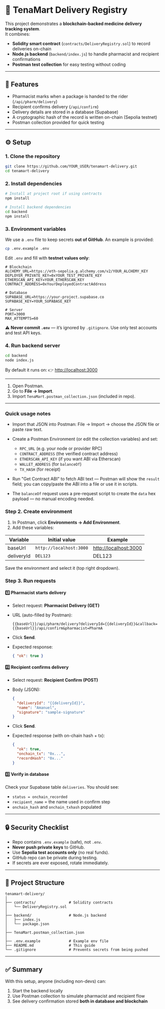 
# 🏥 TenaMart Delivery Registry

This project demonstrates a **blockchain-backed medicine delivery tracking system**.  
It combines:

- **Solidity smart contract** (`contracts/DeliveryRegistry.sol`) to record deliveries on-chain  
- **Node.js backend** (`backend/index.js`) to handle pharmacist and recipient confirmations  
- **Postman test collection** for easy testing without coding  

---

## 🚀 Features

- Pharmacist marks when a package is handed to the rider (`/api/pharm/delivery`)  
- Recipient confirms delivery (`/api/confirm`)  
- Delivery details are stored in a database (Supabase)  
- A cryptographic hash of the record is written on-chain (Sepolia testnet)  
- Postman collection provided for quick testing  

---

## ⚙️ Setup

### 1. Clone the repository
```bash
git clone https://github.com/YOUR_USER/tenamart-delivery.git
cd tenamart-delivery
````

### 2. Install dependencies

```bash
# Install at project root if using contracts
npm install

# Install backend dependencies
cd backend
npm install
```

### 3. Environment variables

We use a `.env` file to keep secrets **out of GitHub**.
An example is provided:

```bash
cp .env.example .env
```

Edit `.env` and fill with **testnet values only**:

```env
# Blockchain
ALCHEMY_URL=https://eth-sepolia.g.alchemy.com/v2/YOUR_ALCHEMY_KEY
DEPLOYER_PRIVATE_KEY=0xYOUR_TEST_PRIVATE_KEY
ETHERSCAN_API_KEY=YOUR_ETHERSCAN_KEY
CONTRACT_ADDRESS=0xYourDeployedContractAddress

# Database
SUPABASE_URL=https://your-project.supabase.co
SUPABASE_KEY=YOUR_SUPABASE_KEY

# Server
PORT=3000
MAX_ATTEMPTS=60
```

⚠️ **Never commit `.env`** — it’s ignored by `.gitignore`.
Use only test accounts and test API keys.

### 4. Run backend server

```bash
cd backend
node index.js
```

By default it runs on:
👉 [http://localhost:3000](http://localhost:3000)

---
1. Open Postman.
2. Go to **File → Import**.
3. Import `TenaMart.postman_collection.json` (included in repo).

---

### Quick usage notes

* Import that JSON into Postman: File → Import → choose the JSON file or paste raw text.
* Create a Postman Environment (or edit the collection variables) and set:

  * `RPC_URL` (e.g. your node or provider RPC)
  * `CONTRACT_ADDRESS` (the verified contract address)
  * `ETHERSCAN_API_KEY` (if you want ABI via Etherscan)
  * `WALLET_ADDRESS` (for `balanceOf`)
  * `TX_HASH` (for receipt)
* Run "Get Contract ABI" to fetch ABI text — Postman will show the `result` field; you can copy/paste the ABI into a file or use it in scripts.
* The `balanceOf` request uses a pre-request script to create the `data` hex payload — no manual encoding needed.

### Step 2. Create environment

1. In Postman, click **Environments → Add Environment**.
2. Add these variables:

| Variable   | Initial value           | Example                                        |
| ---------- | ----------------------- | ---------------------------------------------- |
| baseUrl    | `http://localhost:3000` | [http://localhost:3000](http://localhost:3000) |
| deliveryId | `DEL123`                | DEL123                                         |

Save the environment and select it (top right dropdown).

### Step 3. Run requests

#### 1️⃣ Pharmacist starts delivery

* Select request: **Pharmacist Delivery (GET)**
* URL (auto-filled by Postman):

  ```
  {{baseUrl}}/api/pharm/delivery?deliveryId={{deliveryId}}&callback={{baseUrl}}/api/confirm&pharmacist=PharmA
  ```
* Click **Send**.
* Expected response:

  ```json
  { "ok": true }
  ```

#### 2️⃣ Recipient confirms delivery

* Select request: **Recipient Confirm (POST)**
* Body (JSON):

  ```json
  {
    "deliveryId": "{{deliveryId}}",
    "name": "Amanuel",
    "signature": "sample-signature"
  }
  ```
* Click **Send**.
* Expected response (with on-chain hash + tx):

  ```json
  {
    "ok": true,
    "onchain_tx": "0x...",
    "recordHash": "0x..."
  }
  ```

#### 3️⃣ Verify in database

Check your Supabase table `deliveries`. You should see:

* `status = onchain_recorded`
* `recipient_name` = the name used in confirm step
* `onchain_hash` and `onchain_txhash` populated

---

## 🔒 Security Checklist

* Repo contains `.env.example` (safe), not `.env`.
* **Never push private keys** to GitHub.
* Use **Sepolia test accounts only** (no real funds).
* GitHub repo can be private during testing.
* If secrets are ever exposed, rotate immediately.

---

## 📂 Project Structure

```
tenamart-delivery/
│
├── contracts/               # Solidity contracts
│   └── DeliveryRegistry.sol
│
├── backend/                 # Node.js backend
│   ├── index.js
│   └── package.json
│
├── TenaMart.postman_collection.json
│
├── .env.example             # Example env file
├── README.md                # This guide
└── .gitignore               # Prevents secrets from being pushed
```

---

## ✅ Summary

With this setup, anyone (including non-devs) can:

1. Start the backend locally
2. Use Postman collection to simulate pharmacist and recipient flow
3. See delivery confirmation stored **both in database and blockchain**


